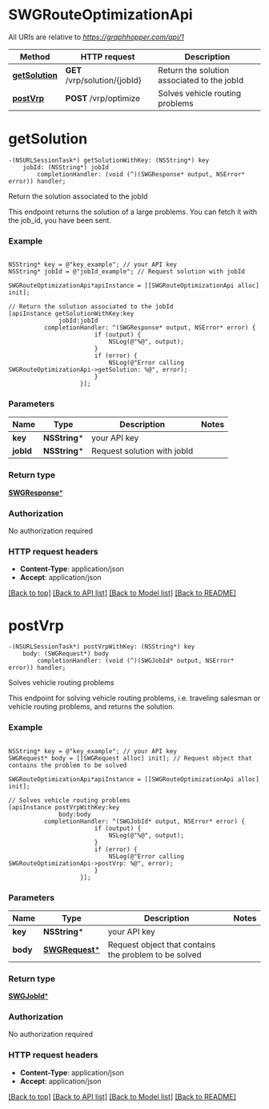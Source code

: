 # SWGRouteOptimizationApi

All URIs are relative to *https://graphhopper.com/api/1*

Method | HTTP request | Description
------------- | ------------- | -------------
[**getSolution**](SWGRouteOptimizationApi.md#getsolution) | **GET** /vrp/solution/{jobId} | Return the solution associated to the jobId
[**postVrp**](SWGRouteOptimizationApi.md#postvrp) | **POST** /vrp/optimize | Solves vehicle routing problems


# **getSolution**
```objc
-(NSURLSessionTask*) getSolutionWithKey: (NSString*) key
    jobId: (NSString*) jobId
        completionHandler: (void (^)(SWGResponse* output, NSError* error)) handler;
```

Return the solution associated to the jobId

This endpoint returns the solution of a large problems. You can fetch it with the job_id, you have been sent. 

### Example 
```objc

NSString* key = @"key_example"; // your API key
NSString* jobId = @"jobId_example"; // Request solution with jobId

SWGRouteOptimizationApi*apiInstance = [[SWGRouteOptimizationApi alloc] init];

// Return the solution associated to the jobId
[apiInstance getSolutionWithKey:key
              jobId:jobId
          completionHandler: ^(SWGResponse* output, NSError* error) {
                        if (output) {
                            NSLog(@"%@", output);
                        }
                        if (error) {
                            NSLog(@"Error calling SWGRouteOptimizationApi->getSolution: %@", error);
                        }
                    }];
```

### Parameters

Name | Type | Description  | Notes
------------- | ------------- | ------------- | -------------
 **key** | **NSString***| your API key | 
 **jobId** | **NSString***| Request solution with jobId | 

### Return type

[**SWGResponse***](SWGResponse.md)

### Authorization

No authorization required

### HTTP request headers

 - **Content-Type**: application/json
 - **Accept**: application/json

[[Back to top]](#) [[Back to API list]](../README.md#documentation-for-api-endpoints) [[Back to Model list]](../README.md#documentation-for-models) [[Back to README]](../README.md)

# **postVrp**
```objc
-(NSURLSessionTask*) postVrpWithKey: (NSString*) key
    body: (SWGRequest*) body
        completionHandler: (void (^)(SWGJobId* output, NSError* error)) handler;
```

Solves vehicle routing problems

This endpoint for solving vehicle routing problems, i.e. traveling salesman or vehicle routing problems, and returns the solution.

### Example 
```objc

NSString* key = @"key_example"; // your API key
SWGRequest* body = [[SWGRequest alloc] init]; // Request object that contains the problem to be solved

SWGRouteOptimizationApi*apiInstance = [[SWGRouteOptimizationApi alloc] init];

// Solves vehicle routing problems
[apiInstance postVrpWithKey:key
              body:body
          completionHandler: ^(SWGJobId* output, NSError* error) {
                        if (output) {
                            NSLog(@"%@", output);
                        }
                        if (error) {
                            NSLog(@"Error calling SWGRouteOptimizationApi->postVrp: %@", error);
                        }
                    }];
```

### Parameters

Name | Type | Description  | Notes
------------- | ------------- | ------------- | -------------
 **key** | **NSString***| your API key | 
 **body** | [**SWGRequest***](SWGRequest*.md)| Request object that contains the problem to be solved | 

### Return type

[**SWGJobId***](SWGJobId.md)

### Authorization

No authorization required

### HTTP request headers

 - **Content-Type**: application/json
 - **Accept**: application/json

[[Back to top]](#) [[Back to API list]](../README.md#documentation-for-api-endpoints) [[Back to Model list]](../README.md#documentation-for-models) [[Back to README]](../README.md)

